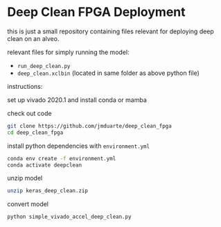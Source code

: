 # Deep Clean FPGA Deployment

this is just a small repository containing files relevant for deploying deep clean on an alveo.

relevant files for simply running the model:
- `run_deep_clean.py`
- `deep_clean.xclbin` (located in same folder as above python file)

instructions:

set up vivado 2020.1 and install conda or mamba


check out code
```bash
git clone https://github.com/jmduarte/deep_clean_fpga
cd deep_clean_fpga
```

install python dependencies with `environment.yml`

```bash
conda env create -f environment.yml
conda activate deepclean
```


unzip model
```bash
unzip keras_deep_clean.zip
```

convert model
```bash
python simple_vivado_accel_deep_clean.py
```